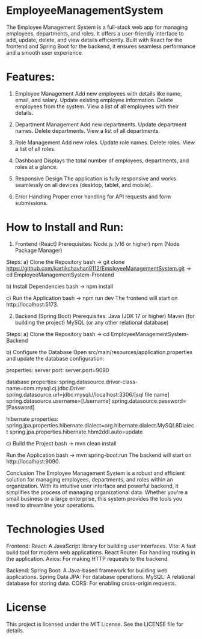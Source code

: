 # EmployeeManagementSystem
 The Employee Management System is a full-stack web app for managing employees, departments, and roles. It offers a user-friendly interface to add, update, delete, and view details efficiently. Built with React for the frontend and Spring Boot for the backend, it ensures seamless performance and a smooth user experience.

# Features:
1. Employee Management
Add new employees with details like name, email, and salary.
Update existing employee information.
Delete employees from the system.
View a list of all employees with their details.

2. Department Management
Add new departments.
Update department names.
Delete departments.
View a list of all departments.

3. Role Management
Add new roles.
Update role names.
Delete roles.
View a list of all roles.

4. Dashboard
Displays the total number of employees, departments, and roles at a glance.

5. Responsive Design
The application is fully responsive and works seamlessly on all devices (desktop, tablet, and mobile).

6. Error Handling
Proper error handling for API requests and form submissions.

# How to Install and Run:
1) Frontend (React)
Prerequisites:
Node.js (v16 or higher)
npm (Node Package Manager)

Steps:
a) Clone the Repository
bash
-> git clone https://github.com/kartikchavhan0112/EmployeeManagementSystem.git
-> cd EmployeeManagementSystem-Frontend

b) Install Dependencies
bash
-> npm install

c) Run the Application
bash
-> npm run dev
The frontend will start on http://localhost:5173.

2) Backend (Spring Boot)
Prerequisites:
Java (JDK 17 or higher)
Maven (for building the project)
MySQL (or any other relational database)

Steps:
a) Clone the Repository
bash
-> cd EmployeeManagementSystem-Backend

b) Configure the Database
Open src/main/resources/application.properties and update the database configuration:

properties:
server port:
server.port=9090

database properties:
spring.datasource.driver-class-name=com.mysql.cj.jdbc.Driver
spring.datasource.url=jdbc:mysql://localhost:3306/[sql file name]
spring.datasource.username=[Username]
spring.datasource.password=[Password]

hibernate properties:
spring.jpa.properties.hibernate.dialect=org.hibernate.dialect.MySQL8Dialect
spring.jpa.properties.hibernate.hbm2ddl.auto=update

c) Build the Project
bash
-> mvn clean install

Run the Application
bash
-> mvn spring-boot:run
The backend will start on http://localhost:9090.

Conclusion
The Employee Management System is a robust and efficient solution for managing employees, departments, and roles within an organization. With its intuitive user interface and powerful backend, it simplifies the process of managing organizational data. Whether you're a small business or a large enterprise, this system provides the tools you need to streamline your operations.

# Technologies Used
Frontend:
React: A JavaScript library for building user interfaces.
Vite: A fast build tool for modern web applications.
React Router: For handling routing in the application.
Axios: For making HTTP requests to the backend.

Backend:
Spring Boot: A Java-based framework for building web applications.
Spring Data JPA: For database operations.
MySQL: A relational database for storing data.
CORS: For enabling cross-origin requests.

# License
This project is licensed under the MIT License. See the LICENSE file for details.
